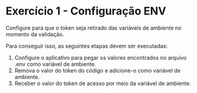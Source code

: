 # Exercício 1 - Configuração ENV

Configure para que o token seja retirado das variáveis de ambiente no momento
da validação.

Para conseguir isso, as seguintes etapas devem ser executadas:

1. Configure o aplicativo para pegar os valores encontrados no arquivo .env
como variável de ambiente.
2. Remova o valor do token do código e adicione-o como variável de ambiente.
3. Receber o valor do token de acesso por meio da variável de ambiente.
